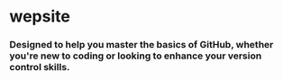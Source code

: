 # wepsite
### Designed to help you master the basics of GitHub, whether you're new to coding or looking to enhance your version control skills.
